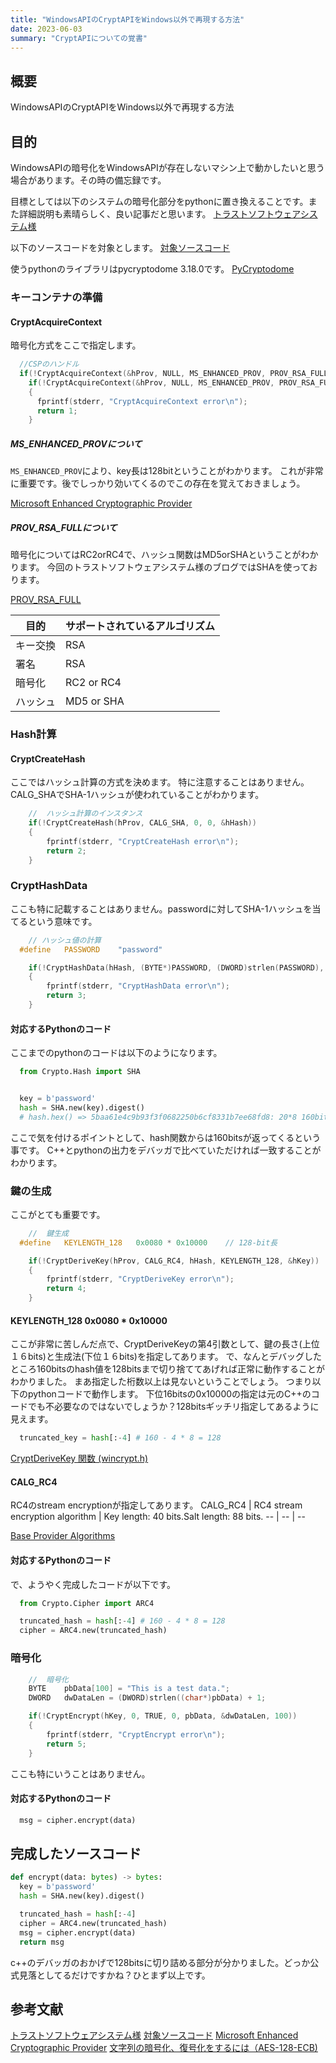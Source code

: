 ```yaml
---
title: "WindowsAPIのCryptAPIをWindows以外で再現する方法"
date: 2023-06-03
summary: "CryptAPIについての覚書"
---
```


## 概要
WindowsAPIのCryptAPIをWindows以外で再現する方法

## 目的
WindowsAPIの暗号化をWindowsAPIが存在しないマシン上で動かしたいと思う場合があります。その時の備忘録です。

目標としては以下のシステムの暗号化部分をpythonに置き換えることです。また詳細説明も素晴らしく、良い記事だと思います。
[トラストソフトウェアシステム様](https://www.trustss.co.jp/smnEncrypt010.html)

以下のソースコードを対象とします。
[対象ソースコード](https://www.trustss.co.jp/Other/Enc001.txt)

使うpythonのライブラリはpycryptodome 3.18.0です。
[PyCryptodome](https://pypi.org/project/pycryptodome/)

### キーコンテナの準備
#### CryptAcquireContext
暗号化方式をここで指定します。

```cpp
  //CSPのハンドル
  if(!CryptAcquireContext(&hProv, NULL, MS_ENHANCED_PROV, PROV_RSA_FULL, 0))
    if(!CryptAcquireContext(&hProv, NULL, MS_ENHANCED_PROV, PROV_RSA_FULL, CRYPT_NEWKEYSET))
    {
      fprintf(stderr, "CryptAcquireContext error\n");
      return 1;
    }
```

##### MS_ENHANCED_PROVについて
`MS_ENHANCED_PROV`により、key長は128bitということがわかります。
これが非常に重要です。後でしっかり効いてくるのでこの存在を覚えておきましょう。

[Microsoft Enhanced Cryptographic Provider](https://learn.microsoft.com/ja-jp/windows/win32/seccrypto/microsoft-enhanced-cryptographic-provider)

##### PROV_RSA_FULLについて
暗号化についてはRC2orRC4で、ハッシュ関数はMD5orSHAということがわかります。
今回のトラストソフトウェアシステム様のブログではSHAを使っております。

[PROV_RSA_FULL](https://learn.microsoft.com/ja-jp/windows/win32/seccrypto/prov-rsa-full)

目的 | サポートされているアルゴリズム
-- | --
キー交換 | RSA
署名 | RSA
暗号化 | RC2 or RC4
ハッシュ | MD5 or SHA


### Hash計算
#### CryptCreateHash
ここではハッシュ計算の方式を決めます。
特に注意することはありません。CALG_SHAでSHA-1ハッシュが使われていることがわかります。

```cpp
	//	ハッシュ計算のインスタンス
	if(!CryptCreateHash(hProv, CALG_SHA, 0, 0, &hHash))
	{
		fprintf(stderr, "CryptCreateHash error\n");
		return 2;
	}
```

### CryptHashData
ここも特に記載することはありません。passwordに対してSHA-1ハッシュを当てるという意味です。
```cpp
	// ハッシュ値の計算
  #define	PASSWORD	"password"

	if(!CryptHashData(hHash, (BYTE*)PASSWORD, (DWORD)strlen(PASSWORD), 0))
	{
		fprintf(stderr, "CryptHashData error\n");
		return 3;
	}
```

#### 対応するPythonのコード
ここまでのpythonのコードは以下のようになります。
```python
  from Crypto.Hash import SHA


  key = b'password'
  hash = SHA.new(key).digest()
  # hash.hex() => 5baa61e4c9b93f3f0682250b6cf8331b7ee68fd8: 20*8 160bits
```
ここで気を付けるポイントとして、hash関数からは160bitsが返ってくるという事です。
C++とpythonの出力をデバッガで比べていただければ一致することがわかります。

### 鍵の生成
ここがとても重要です。
```cpp
	//	鍵生成
  #define	KEYLENGTH_128	0x0080 * 0x10000	// 128-bit長

	if(!CryptDeriveKey(hProv, CALG_RC4, hHash, KEYLENGTH_128, &hKey))
	{
		fprintf(stderr, "CryptDeriveKey error\n");
		return 4;
	}
```

#### KEYLENGTH_128	0x0080 * 0x10000
ここが非常に苦しんだ点で、CryptDeriveKeyの第4引数として、鍵の長さ(上位１６bits)と生成法(下位１６bits)を指定してあります。
で、なんとデバッグしたところ160bitsのhash値を128bitsまで切り捨ててあげれば正常に動作することがわかりました。
まあ指定した桁数以上は見ないということでしょう。
つまり以下のpythonコードで動作します。
下位16bitsの0x10000の指定は元のC++のコードでも不必要なのではないでしょうか？128bitsギッチリ指定してあるように見えます。
```python
  truncated_key = hash[:-4] # 160 - 4 * 8 = 128
```

[CryptDeriveKey 関数 (wincrypt.h)](https://learn.microsoft.com/ja-jp/windows/win32/api/wincrypt/nf-wincrypt-cryptderivekey)

#### CALG_RC4
RC4のstream encryptionが指定してあります。
CALG_RC4 | RC4 stream encryption algorithm | Key length: 40 bits.Salt length: 88 bits.
-- | -- | --

[Base Provider Algorithms](https://learn.microsoft.com/en-us/windows/win32/seccrypto/base-provider-algorithms)

#### 対応するPythonのコード
で、ようやく完成したコードが以下です。
```python
  from Crypto.Cipher import ARC4

  truncated_hash = hash[:-4] # 160 - 4 * 8 = 128
  cipher = ARC4.new(truncated_hash)
```

### 暗号化
```cpp
	//	暗号化
	BYTE	pbData[100] = "This is a test data.";
	DWORD	dwDataLen = (DWORD)strlen((char*)pbData) + 1;

	if(!CryptEncrypt(hKey, 0, TRUE, 0, pbData, &dwDataLen, 100))
	{
		fprintf(stderr, "CryptEncrypt error\n");
		return 5;
	}

```
ここも特にいうことはありません。

#### 対応するPythonのコード
```python
  msg = cipher.encrypt(data)
```

## 完成したソースコード
```python
def encrypt(data: bytes) -> bytes:
  key = b'password'
  hash = SHA.new(key).digest()

  truncated_hash = hash[:-4]
  cipher = ARC4.new(truncated_hash)
  msg = cipher.encrypt(data)
  return msg
```

c++のデバッガのおかげで128bitsに切り詰める部分が分かりました。どっか公式見落としてるだけですかね？ひとまず以上です。

## 参考文献
[トラストソフトウェアシステム様](https://www.trustss.co.jp/smnEncrypt010.html)
[対象ソースコード](https://www.trustss.co.jp/Other/Enc001.txt)
[Microsoft Enhanced Cryptographic Provider](https://learn.microsoft.com/ja-jp/windows/win32/seccrypto/microsoft-enhanced-cryptographic-provider)
[文字列の暗号化、復号化をするには（AES-128-ECB)](https://www.hiramine.com/programming/windows/encryptdecryptstring_aes128ecb.html)
